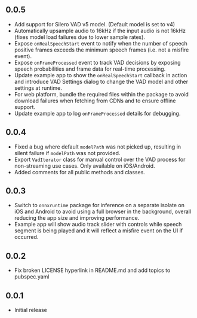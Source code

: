 ## 0.0.5

* Add support for Silero VAD v5 model. (Default model is set to v4)
* Automatically upsample audio to 16kHz if the input audio is not 16kHz (fixes model load failures due to lower sample rates).
* Expose `onRealSpeechStart` event to notify when the number of speech positive frames exceeds the minimum speech frames (i.e. not a misfire event).
* Expose `onFrameProcessed` event to track VAD decisions by exposing speech probabilities and frame data for real-time processing.
* Update example app to show the `onRealSpeechStart` callback in action and introduce VAD Settings dialog to change the VAD model and other settings at runtime.
* For web platform, bundle the required files within the package to avoid download failures when fetching from CDNs and to ensure offline support.
* Update example app to log `onFrameProcessed` details for debugging.

## 0.0.4

* Fixed a bug where default `modelPath` was not picked up, resulting in silent failure if `modelPath` was not provided.
* Export `VadIterator` class for manual control over the VAD process for non-streaming use cases. Only available on iOS/Android.
* Added comments for all public methods and classes.

## 0.0.3

* Switch to `onnxruntime` package for inference on a separate isolate on iOS and Android to avoid using a full browser in the background, overall reducing the app size and improving performance.
* Example app will show audio track slider with controls while speech segment is being played and it will reflect a misfire event on the UI if occurred.

## 0.0.2

* Fix broken LICENSE hyperlink in README.md and add topics to pubspec.yaml

## 0.0.1

* Initial release
